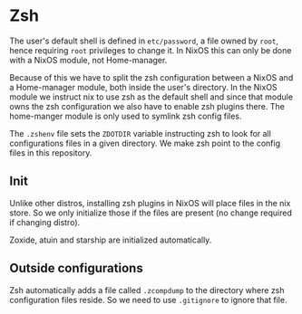 # Zsh

The user's default shell is defined in `etc/password`, a file owned by `root`, hence requiring `root` privileges to change it. In NixOS this can only be done with a NixOS module, not Home-manager.

Because of this we have to split the zsh configuration between a NixOS and a Home-manager module, both inside the user's directory. In the NixOS module we instruct nix to use zsh as the default shell and since that module owns the zsh configuration we also have to enable zsh plugins there. The home-manger module is only used to symlink zsh config files.

The `.zshenv` file sets the `ZDOTDIR` variable instructing zsh to look for all configurations files in a given directory. We make zsh point to the config files in this repository.

## Init

Unlike other distros, installing zsh plugins in NixOS will place files in the nix store. So we only initialize those if the files are present (no change required if changing distro).

Zoxide, atuin and starship are initialized automatically.

## Outside configurations

Zsh automatically adds a file called `.zcompdump` to the directory where zsh configuration files reside. So we need to use `.gitignore` to ignore that file.

